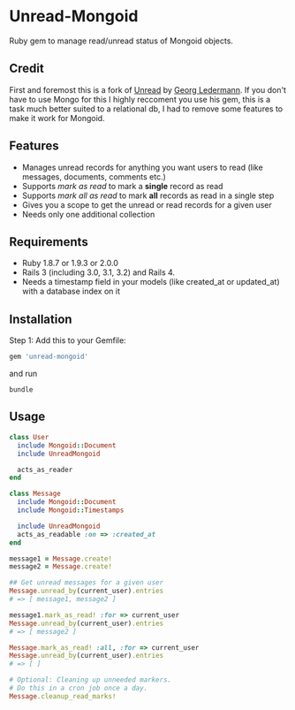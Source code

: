 Unread-Mongoid
======

Ruby gem to manage read/unread status of Mongoid objects.

## Credit
First and foremost this is a fork of [Unread](https://github.com/ledermann/unread) by [Georg Ledermann](http://www.georg-ledermann.de). If you don't have to use Mongo for this I highly reccoment you use his gem, this is a task much better suited to a relational db, I had to remove some features to make it work for Mongoid.

## Features

* Manages unread records for anything you want users to read (like messages, documents, comments etc.)
* Supports _mark as read_ to mark a **single** record as read
* Supports _mark all as read_ to mark **all** records as read in a single step
* Gives you a scope to get the unread or read records for a given user
* Needs only one additional collection


## Requirements

* Ruby 1.8.7 or 1.9.3 or 2.0.0
* Rails 3 (including 3.0, 3.1, 3.2) and Rails 4.
* Needs a timestamp field in your models (like created_at or updated_at) with a database index on it


## Installation

Step 1: Add this to your Gemfile:

```ruby
gem 'unread-mongoid'
```

and run

```shell
bundle
```


## Usage

```ruby
class User
  include Mongoid::Document
  include UnreadMongoid

  acts_as_reader
end

class Message
  include Mongoid::Document
  include Mongoid::Timestamps

  include UnreadMongoid
  acts_as_readable :on => :created_at
end

message1 = Message.create!
message2 = Message.create!

## Get unread messages for a given user
Message.unread_by(current_user).entries
# => [ message1, message2 ]

message1.mark_as_read! :for => current_user
Message.unread_by(current_user).entries
# => [ message2 ]

Message.mark_as_read! :all, :for => current_user
Message.unread_by(current_user).entries
# => [ ]

# Optional: Cleaning up unneeded markers.
# Do this in a cron job once a day.
Message.cleanup_read_marks!
```
